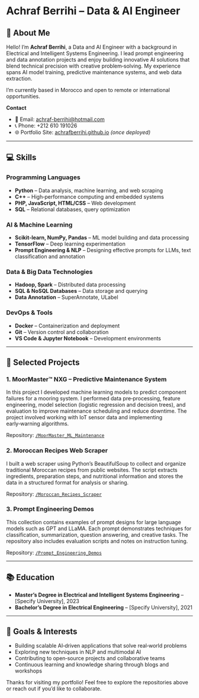 # Achraf Berrihi – Data & AI Engineer

## 👋 About Me

Hello! I’m **Achraf Berrihi**, a Data and AI Engineer with a background in Electrical and Intelligent Systems Engineering. I lead prompt engineering and data annotation projects and enjoy building innovative AI solutions that blend technical precision with creative problem‑solving. My experience spans AI model training, predictive maintenance systems, and web data extraction.

I’m currently based in Morocco and open to remote or international opportunities.

**Contact**

- 📧 Email: [achraf-berrihi@hotmail.com](mailto:achraf-berrihi@hotmail.com)
- 📞 Phone: +212 610 191026
- 🌐 Portfolio Site: [achrafberrihi.github.io](https://achrafberrihi.github.io) *(once deployed)*

---

## 💻 Skills

### Programming Languages

- **Python** – Data analysis, machine learning, and web scraping
- **C++** – High‑performance computing and embedded systems
- **PHP, JavaScript, HTML/CSS** – Web development
- **SQL** – Relational databases, query optimization

### AI & Machine Learning

- **Scikit‑learn, NumPy, Pandas** – ML model building and data processing
- **TensorFlow** – Deep learning experimentation
- **Prompt Engineering & NLP** – Designing effective prompts for LLMs, text classification and annotation

### Data & Big Data Technologies

- **Hadoop, Spark** – Distributed data processing
- **SQL & NoSQL Databases** – Data storage and querying
- **Data Annotation** – SuperAnnotate, ULabel

### DevOps & Tools

- **Docker** – Containerization and deployment
- **Git** – Version control and collaboration
- **VS Code & Jupyter Notebook** – Development environments

---

## 🧠 Selected Projects

### 1. MoorMaster™ NXG – Predictive Maintenance System

In this project I developed machine learning models to predict component failures for a mooring system. I performed data pre‑processing, feature engineering, model selection (logistic regression and decision trees), and evaluation to improve maintenance scheduling and reduce downtime. The project involved working with IoT sensor data and implementing early‑warning algorithms.

Repository: [`/MoorMaster_ML_Maintenance`](./MoorMaster_ML_Maintenance)

### 2. Moroccan Recipes Web Scraper

I built a web scraper using Python’s BeautifulSoup to collect and organize traditional Moroccan recipes from public websites. The script extracts ingredients, preparation steps, and nutritional information and stores the data in a structured format for analysis or sharing.

Repository: [`/Moroccan_Recipes_Scraper`](./Moroccan_Recipes_Scraper)

### 3. Prompt Engineering Demos

This collection contains examples of prompt designs for large language models such as GPT and LLaMA. Each prompt demonstrates techniques for classification, summarization, question answering, and creative tasks. The repository also includes evaluation scripts and notes on instruction tuning.

Repository: [`/Prompt_Engineering_Demos`](./Prompt_Engineering_Demos)

---

## 📚 Education

- **Master’s Degree in Electrical and Intelligent Systems Engineering** – [Specify University], 2023
- **Bachelor’s Degree in Electrical Engineering** – [Specify University], 2021

---

## 🚀 Goals & Interests

- Building scalable AI‑driven applications that solve real‑world problems
- Exploring new techniques in NLP and multimodal AI
- Contributing to open‑source projects and collaborative teams
- Continuous learning and knowledge sharing through blogs and workshops

Thanks for visiting my portfolio! Feel free to explore the repositories above or reach out if you’d like to collaborate.